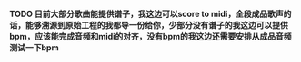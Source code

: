 #### TODO 目前大部分歌曲能提供谱子，我这边可以score to midi，全段成品歌声的话，能够溯源到原始工程的我都导一份给你，少部分没有谱子的我这边可以提供bpm，应该能完成音频和midi的对齐，没有bpm的我这边还需要安排从成品音频测试一下bpm